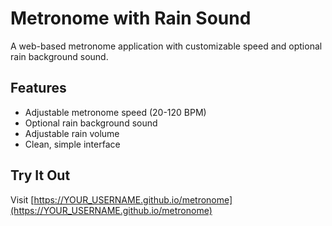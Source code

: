 # Metronome with Rain Sound

A web-based metronome application with customizable speed and optional rain background sound.

## Features
- Adjustable metronome speed (20-120 BPM)
- Optional rain background sound
- Adjustable rain volume
- Clean, simple interface

## Try It Out
Visit [https://YOUR_USERNAME.github.io/metronome](https://YOUR_USERNAME.github.io/metronome)

